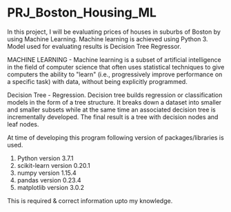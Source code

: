 # PRJ_Boston_Housing_ML

In this project, I will be evaluating prices of houses in suburbs of Boston by using Machine Learning. Machine learning is achieved using Python 3. Model used for evaluating results is Decision Tree Regressor. 

MACHINE LEARNING - Machine learning is a subset of artificial intelligence in the field of computer science that often uses statistical techniques to give computers the ability to "learn" (i.e., progressively improve performance on a specific task) with data, without being explicitly programmed.

Decision Tree - Regression. Decision tree builds regression or classification models in the form of a tree structure. It breaks down a dataset into smaller and smaller subsets while at the same time an associated decision tree is incrementally developed. The final result is a tree with decision nodes and leaf nodes.

At time of developing this program following version of packages/libraries is used.
1. Python       version 3.7.1
2. scikit-learn version 0.20.1
3. numpy        version 1.15.4
4. pandas       version 0.23.4
5. matplotlib   version 3.0.2

This is required & correct information upto my knowledge.
